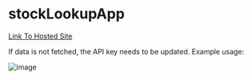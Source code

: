 # stockLookupApp
[Link To Hosted Site](https://snordhus.github.io/stockLookupApp/) <br>

If data is not fetched, the API key needs to be updated. 
Example usage:

![image](https://user-images.githubusercontent.com/70170846/215378192-1359fe5c-0383-446d-9672-37561994dd14.png)
